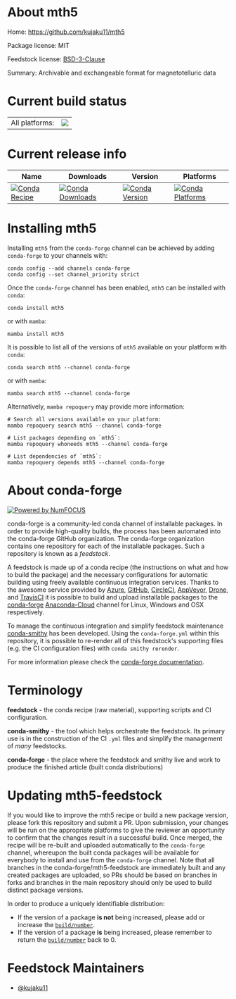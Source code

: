 About mth5
==========

Home: https://github.com/kujaku11/mth5

Package license: MIT

Feedstock license: [BSD-3-Clause](https://github.com/conda-forge/mth5-feedstock/blob/main/LICENSE.txt)

Summary: Archivable and exchangeable format for magnetotelluric data

Current build status
====================


<table><tr><td>All platforms:</td>
    <td>
      <a href="https://dev.azure.com/conda-forge/feedstock-builds/_build/latest?definitionId=14570&branchName=main">
        <img src="https://dev.azure.com/conda-forge/feedstock-builds/_apis/build/status/mth5-feedstock?branchName=main">
      </a>
    </td>
  </tr>
</table>

Current release info
====================

| Name | Downloads | Version | Platforms |
| --- | --- | --- | --- |
| [![Conda Recipe](https://img.shields.io/badge/recipe-mth5-green.svg)](https://anaconda.org/conda-forge/mth5) | [![Conda Downloads](https://img.shields.io/conda/dn/conda-forge/mth5.svg)](https://anaconda.org/conda-forge/mth5) | [![Conda Version](https://img.shields.io/conda/vn/conda-forge/mth5.svg)](https://anaconda.org/conda-forge/mth5) | [![Conda Platforms](https://img.shields.io/conda/pn/conda-forge/mth5.svg)](https://anaconda.org/conda-forge/mth5) |

Installing mth5
===============

Installing `mth5` from the `conda-forge` channel can be achieved by adding `conda-forge` to your channels with:

```
conda config --add channels conda-forge
conda config --set channel_priority strict
```

Once the `conda-forge` channel has been enabled, `mth5` can be installed with `conda`:

```
conda install mth5
```

or with `mamba`:

```
mamba install mth5
```

It is possible to list all of the versions of `mth5` available on your platform with `conda`:

```
conda search mth5 --channel conda-forge
```

or with `mamba`:

```
mamba search mth5 --channel conda-forge
```

Alternatively, `mamba repoquery` may provide more information:

```
# Search all versions available on your platform:
mamba repoquery search mth5 --channel conda-forge

# List packages depending on `mth5`:
mamba repoquery whoneeds mth5 --channel conda-forge

# List dependencies of `mth5`:
mamba repoquery depends mth5 --channel conda-forge
```


About conda-forge
=================

[![Powered by
NumFOCUS](https://img.shields.io/badge/powered%20by-NumFOCUS-orange.svg?style=flat&colorA=E1523D&colorB=007D8A)](https://numfocus.org)

conda-forge is a community-led conda channel of installable packages.
In order to provide high-quality builds, the process has been automated into the
conda-forge GitHub organization. The conda-forge organization contains one repository
for each of the installable packages. Such a repository is known as a *feedstock*.

A feedstock is made up of a conda recipe (the instructions on what and how to build
the package) and the necessary configurations for automatic building using freely
available continuous integration services. Thanks to the awesome service provided by
[Azure](https://azure.microsoft.com/en-us/services/devops/), [GitHub](https://github.com/),
[CircleCI](https://circleci.com/), [AppVeyor](https://www.appveyor.com/),
[Drone](https://cloud.drone.io/welcome), and [TravisCI](https://travis-ci.com/)
it is possible to build and upload installable packages to the
[conda-forge](https://anaconda.org/conda-forge) [Anaconda-Cloud](https://anaconda.org/)
channel for Linux, Windows and OSX respectively.

To manage the continuous integration and simplify feedstock maintenance
[conda-smithy](https://github.com/conda-forge/conda-smithy) has been developed.
Using the ``conda-forge.yml`` within this repository, it is possible to re-render all of
this feedstock's supporting files (e.g. the CI configuration files) with ``conda smithy rerender``.

For more information please check the [conda-forge documentation](https://conda-forge.org/docs/).

Terminology
===========

**feedstock** - the conda recipe (raw material), supporting scripts and CI configuration.

**conda-smithy** - the tool which helps orchestrate the feedstock.
                   Its primary use is in the construction of the CI ``.yml`` files
                   and simplify the management of *many* feedstocks.

**conda-forge** - the place where the feedstock and smithy live and work to
                  produce the finished article (built conda distributions)


Updating mth5-feedstock
=======================

If you would like to improve the mth5 recipe or build a new
package version, please fork this repository and submit a PR. Upon submission,
your changes will be run on the appropriate platforms to give the reviewer an
opportunity to confirm that the changes result in a successful build. Once
merged, the recipe will be re-built and uploaded automatically to the
`conda-forge` channel, whereupon the built conda packages will be available for
everybody to install and use from the `conda-forge` channel.
Note that all branches in the conda-forge/mth5-feedstock are
immediately built and any created packages are uploaded, so PRs should be based
on branches in forks and branches in the main repository should only be used to
build distinct package versions.

In order to produce a uniquely identifiable distribution:
 * If the version of a package **is not** being increased, please add or increase
   the [``build/number``](https://docs.conda.io/projects/conda-build/en/latest/resources/define-metadata.html#build-number-and-string).
 * If the version of a package **is** being increased, please remember to return
   the [``build/number``](https://docs.conda.io/projects/conda-build/en/latest/resources/define-metadata.html#build-number-and-string)
   back to 0.

Feedstock Maintainers
=====================

* [@kujaku11](https://github.com/kujaku11/)

